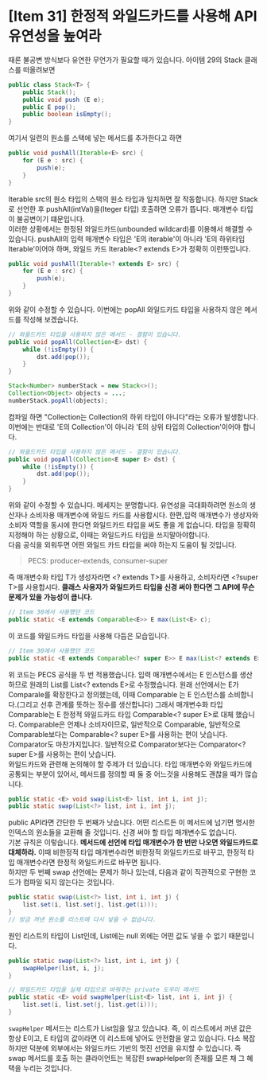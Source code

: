 # [Item 31] 한정적 와일드카드를 사용해 API 유연성을 높여라

때론 불공변 방식보다 유연한 무언가가 필요할 때가 있습니다. 아이템 29의 Stack 클래스를 떠올려보면

``` java
public class Stack<T> {
    public Stack();
    public void push (E e);
    public E pop();
    public boolean isEmpty();
}
```
여기서 일련의 원소를 스택에 넣는 메서드를 추가한다고 하면
``` java
public void pushAll(Iterable<E> src) {
    for (E e : src) {
        push(e);
    }
}
```
Iterable src의 원소 타입의 스택의 원소 타입과 일치하면 잘 작동합니다. 하지만 Stack<Number>로 선언한 후 pushAll(intVal)을(Iteger 타입) 호출하면 오류가 뜹니다. 매개변수 타입이 불공변이기 떄문입니다.</br>
이러한 상황에서는 한정된 와일드카드(unbounded wildcard)를 이용해서 해결할 수 있습니다. pushAll의 입력 매개변수 타입은 'E의 iterable'이 아니라 'E의 하위타입 Iterable'이어야 하며, 와일드 카드 Iterable<? extends E>가 정확히 이런뜻입니다.
``` java
public void pushAll(Iterable<? extends E> src) {
    for (E e : src) {
        push(e);
    }
}
```
위와 같이 수정할 수 있습니다. 이번에는 popAll 와일드카드 타입을 사용하지 않은 메서드를 작성해 보겠습니다.

``` java
// 와을드카드 타입을 사용하지 않은 메서드 - 결함이 있습니다.
public void popAll(Collection<E> dst) {
    while (!isEmpty()) {
        dst.add(pop());
    }
}
```

``` java
Stack<Number> numberStack = new Stack<>();
Collection<Object> objects = ...;
numberStack.popAll(objects);
```
컴파일 하면 "Collection<Object>는 Collection<Nummber>의 하위 타입이 아니다"라는 오류가 발생합니다. 이번에는 반대로 'E의 Collection'이 아니라 'E의 상위 타입의 Collection'이어야 합니다.

``` java
// 와을드카드 타입을 사용하지 않은 메서드 - 결함이 있습니다.
public void popAll(Collection<E super E> dst) {
    while (!isEmpty()) {
        dst.add(pop());
    }
}
```
위와 같이 수정할 수 있습니다. 메세지는 분명합니다. 유연성을 극대화하려면 원소의 생산자나 소비자용 매개변수에 와일드 카드를 사용합시다. 한편,입력 매개변수가 생상자와 소비자 역할을 동시에 한다면 와일드카드 타입을 써도 좋을 게 없습니다. 타입을 정확히 지정해야 하는 상황으로, 이때는 와일드카드 타입을 쓰지말아야합니다.</br>
다음 공식을 외워두면 어떤 와일드 카드 타입을 써야 하는지 도움이 될 것입니다.
> PECS: producer-extends, consumer-super

즉 매개변수화 타입 T가 생성자라면 <? extends T>를 사용하고, 소비자라면 <?super T>를 사용합시다. **클래스 사용자가 와일드카드 타입을 신경 써야 한다면 그 API에 무슨 문제가 있을 가능성이 큽니다.**

``` java
// Item 30에서 사용했던 코드
public static <E extends Comparable<E>> E max(List<E> c);
```
이 코드를 와일드카드 타입을 사용해 다듬은 모습입니다.
``` java
// Item 30에서 사용했던 코드
public static <E extends Comparable<? super E>> E max(List<? extends E> c);
```

위 코드는 PECS 공식을 두 번 적용했습니다. 입력 매개변수에서는 E 인스턴스를 생산하므로 원래의 List<E>를 List<? extends E>로 수정했습니다. 원래 선언에서는 E가 Comparale<E>를 확장한다고 정의헸는데, 이때 Comparable<E>
는 E 인스턴스를 소비합니다.(그리고 선후 관계를 뜻하는 정수를 생산합니다) 그래서 매개변수화 타입 Comparable<E>는 E 한정적 와일드카드 타입 Comparable<? super E>로 대체 했습니다. Comparable은 언제나 소비자이므로, 일반적으로 Comparable, 일반적으로 Comparable<E>보다는 Comparable<? super E>를 사용하는 편이 낫습니다.</br>
Comparator도 마찬가지입니다. 일반적으로 Comparator<E>보다는 Comparator<? super E>를 사용하는 편이 낫습니다.</br>
와일드카드와 관련해 논의해야 할 주제가 더 있습니다. 타입 매개변수와 와일드카드에 공통되는 부분이 있어서, 메서드를 정의할 때 둘 중 어느것을 사용해도 괜찮을 때가 많습니다.
``` java
public static <E> void swap(List<E> list, int i, int j);
public static swap(List<?> list, int i, int j);
```
public API라면 간단한 두 번째가 낫습니다. 어떤 리스트든 이 메서드에 넘기면 명시한 인덱스의 원소들을 교환해 줄 것입니다. 신경 써야 할 타입 매개변수도 없습니다.</br>
기본 규칙은 이렇습니다. **메서드에 선언에 타입 매개변수가 한 번만 나오면 와일드카드로 대체하라.** 이때 비한정적 타입 매개변수라면 비한정적 와일드카드로 바꾸고, 한정적 타입 매개변수라면 한정적 와일드카드로 바꾸면 됩니다.</br>
하지만 두 번째 swap 선언에는 문제가 하나 있는데, 다음과 같이 직관적으로 구현한 코드가 컴파일 되지 않는다는 것입니다.
``` java
public static swap(List<?> list, int i, int j) {
    list.set(i, list.set(j, list.get(i)));
}
// 방금 꺼낸 원소를 리스트에 다시 넣을 수 없습니다.
```
원인 리스트의 타입이 List<?>인데, List<?>에는 null 외에는 어떤 값도 넣을 수 없기 때문입니다.
``` java
public static swap(List<?> list, int i, int j) {
    swapHelper(list, i, j);
}

// 와일드카드 타입을 실제 타입으로 바꿔주는 private 도우미 메서드
public static <E> void swapHelper(List<E> list, int i, int j) {
    list.set(i, list.set(j, list.get(i)));
}
```
`swapHelper` 메서드는 리스트가 List<E>임을 알고 있습니다. 즉, 이 리스트에서 꺼낸 값은 항상 E이고, E 타입의 값이라면 이 리스트에 넣어도 안전함을 알고 있습니다. 다소 복잡하지만 덕분에 외부에서는 와일드카드 기반의 멋진 선언을 유지할 수 있습니다. 즉 swap 메서드를 호출 하는 클라이언트는 복잡힌 swapHelper의 존재를 모른 채 그 혜택을 누리는 것입니다.